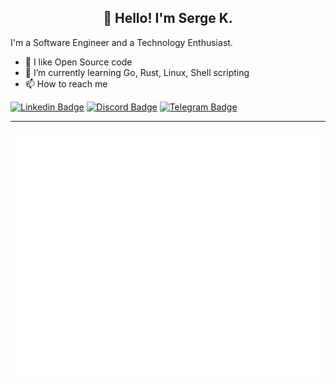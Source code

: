<h2 align="center">👋 Hello! I'm Serge K.</h2>

I'm a Software Engineer and a Technology Enthusiast.

- 🔭 I like Open Source code
- 🌱 I’m currently learning Go, Rust, Linux, Shell scripting
- 📫 How to reach me 

[![Linkedin Badge](https://img.shields.io/badge/-phnx47-0072b1?style=flat&logo=Linkedin&logoColor=white)](https://www.linkedin.com/in/phnx47/ "Connect on LinkedIn")
[![Discord Badge](https://img.shields.io/badge/-phnx47-0072b1?style=flat&logo=Keybase&logoColor=white)](https://keybase.io/phnx47 "Contact on Keybase")
[![Telegram Badge](https://img.shields.io/badge/-phnx47-grey?style=flat&logo=Telegram&logoColor=white)](https://t.me/phnx47 "Contact on Telegram")

-------
![Metrics](https://github.com/phnx47/phnx47/blob/master/github-metrics.svg)
